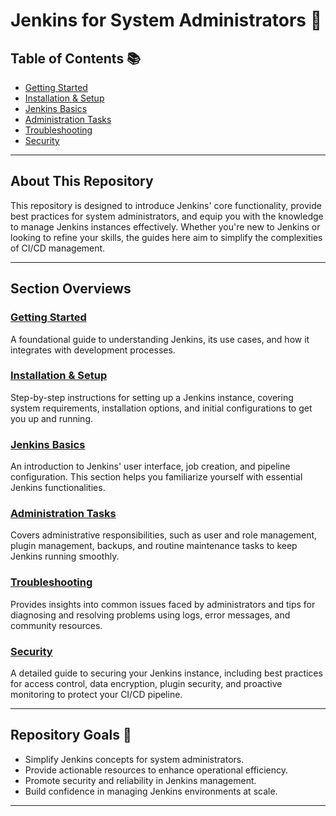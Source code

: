 # Jenkins for System Administrators 📘

## Table of Contents 📚

- [Getting Started](Getting_Started.md)
- [Installation & Setup](Installation_Setup.md)
- [Jenkins Basics](Jenkins_Basics.md)
- [Administration Tasks](Administration_Tasks.md)
- [Troubleshooting](Troubleshooting.md)
- [Security](Security.md)

---

## About This Repository

This repository is designed to introduce Jenkins' core functionality, provide best practices for system administrators, and equip you with the knowledge to manage Jenkins instances effectively. Whether you're new to Jenkins or looking to refine your skills, the guides here aim to simplify the complexities of CI/CD management.

---

## Section Overviews

### [Getting Started](Getting_Started.md)
A foundational guide to understanding Jenkins, its use cases, and how it integrates with development processes.

### [Installation & Setup](Installation_Setup.md)
Step-by-step instructions for setting up a Jenkins instance, covering system requirements, installation options, and initial configurations to get you up and running.

### [Jenkins Basics](Jenkins_Basics.md)
An introduction to Jenkins' user interface, job creation, and pipeline configuration. This section helps you familiarize yourself with essential Jenkins functionalities.

### [Administration Tasks](Administration_Tasks.md)
Covers administrative responsibilities, such as user and role management, plugin management, backups, and routine maintenance tasks to keep Jenkins running smoothly.

### [Troubleshooting](Troubleshooting.md)
Provides insights into common issues faced by administrators and tips for diagnosing and resolving problems using logs, error messages, and community resources.

### [Security](Security.md)
A detailed guide to securing your Jenkins instance, including best practices for access control, data encryption, plugin security, and proactive monitoring to protect your CI/CD pipeline.

---

## Repository Goals 🎯

- Simplify Jenkins concepts for system administrators.
- Provide actionable resources to enhance operational efficiency.
- Promote security and reliability in Jenkins management.
- Build confidence in managing Jenkins environments at scale.

---

